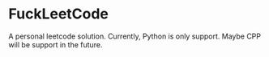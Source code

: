 
# FuckLeetCode
A personal leetcode solution.
Currently, Python is only support.
Maybe CPP will be support in the future. 

